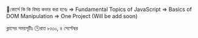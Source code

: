 📝কোর্সে কি কি বিষয় কভার করা হবেঃ
=> Fundamental Topics of JavaScript
=> Basics of DOM Manipulation
=> One Project (Will be add soon)

ক্লাসের সময়সূচীঃ
🕒রাত ৮ঃ৩০, ৪ সেপ্টেম্বর
